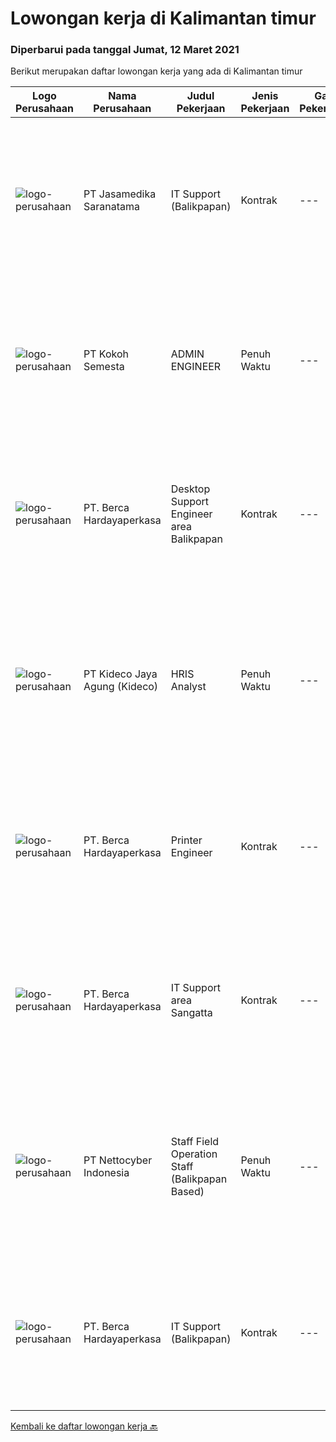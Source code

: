 
  # Lowongan kerja di Kalimantan timur

  ### Diperbarui pada tanggal Jumat, 12 Maret 2021

  Berikut merupakan daftar lowongan kerja yang ada di Kalimantan timur

  |Logo Perusahaan | Nama Perusahaan | Judul Pekerjaan | Jenis Pekerjaan | Gaji Pekerjaan | Lokasi | Deskripsi | Tanggal diunggah | Pranala |
  | -------------- | --------------- | --------------- | --------- | --------- | -------------- | ------- | ----------- | ----------- |
  |![logo-perusahaan](https://image-service-cdn.seek.com.au/734f8c057f6a5e8a9a19a02418d540024c020707/ee4dce1061f3f616224767ad58cb2fc751b8d2dc)|PT Jasamedika Saranatama|IT Support (Balikpapan)|Kontrak|---|Balikpapan|Job Description: Merancang instalasi, konfigurasi, monitoring dan evaluasi infrastruktur IT (Software, Hardware dan jaringan) Meningkatkan kualitas...|Rabu, 10 Maret 2021|https://www.jobstreet.co.id/id/job/it-support-balikpapan-3477785?token=0~a66da264-d6eb-4f2b-ae56-652e8bc5f385&sectionRank=1&jobId=jobstreet-id-job-3477785|
|![logo-perusahaan](https://image-service-cdn.seek.com.au/4678587a86d269f871cbeda4f9a676994a2f67c6/ee4dce1061f3f616224767ad58cb2fc751b8d2dc)|PT Kokoh Semesta|ADMIN ENGINEER|Penuh Waktu|---|Balikpapan|KUALIFIKASI : Usia Maksimal 30 Tahun Pendidikan Minimum D3 / S1 dari Teknik Komputer atau Ilmu Komputer (Semua Jurusan) Fresh Graduate Welcome atau...|Rabu, 10 Maret 2021|https://www.jobstreet.co.id/id/job/admin-engineer-3478382?token=0~a66da264-d6eb-4f2b-ae56-652e8bc5f385&sectionRank=2&jobId=jobstreet-id-job-3478382|
|![logo-perusahaan](https://image-service-cdn.seek.com.au/07808e0e0514b875ff9e370c520f3f76aeab9a82/ee4dce1061f3f616224767ad58cb2fc751b8d2dc)|PT. Berca Hardayaperkasa|Desktop Support Engineer area Balikpapan|Kontrak|---|Kalimantan Timur|Responsibilities : Analyzing, diagnosing, and installation to several areas including desktop hardware, operating systems, application software and...|Sabtu, 06 Maret 2021|https://www.jobstreet.co.id/id/job/desktop-support-engineer-area-balikpapan-3467308?token=0~a66da264-d6eb-4f2b-ae56-652e8bc5f385&sectionRank=3&jobId=jobstreet-id-job-3467308|
|![logo-perusahaan](https://image-service-cdn.seek.com.au/67130d3f14c1e2e78cc4c28fd34958c59b861449/ee4dce1061f3f616224767ad58cb2fc751b8d2dc)|PT Kideco Jaya Agung (Kideco)|HRIS Analyst|Penuh Waktu|---|Paser|Requirements:    Candidate must possess at least diploma/ bachelor degree in Information System/ Computer Science Engineering (IPK Minimal 3,0)   ...|Selasa, 02 Maret 2021|https://www.jobstreet.co.id/id/job/hris-analyst-3470802?token=0~a66da264-d6eb-4f2b-ae56-652e8bc5f385&sectionRank=4&jobId=jobstreet-id-job-3470802|
|![logo-perusahaan](https://image-service-cdn.seek.com.au/07808e0e0514b875ff9e370c520f3f76aeab9a82/ee4dce1061f3f616224767ad58cb2fc751b8d2dc)|PT. Berca Hardayaperkasa|Printer Engineer|Kontrak|---|Balikpapan|Responsibilities : Analyzing, diagnosing, and installation to several areas including desktop hardware, operating systems, application software and...|Kamis, 25 Februari 2021|https://www.jobstreet.co.id/id/job/printer-engineer-3467307?token=0~a66da264-d6eb-4f2b-ae56-652e8bc5f385&sectionRank=5&jobId=jobstreet-id-job-3467307|
|![logo-perusahaan](https://image-service-cdn.seek.com.au/07808e0e0514b875ff9e370c520f3f76aeab9a82/ee4dce1061f3f616224767ad58cb2fc751b8d2dc)|PT. Berca Hardayaperkasa|IT Support area Sangatta|Kontrak|---|Kalimantan Timur|Responsibilities: Analyzing, diagnosing, and installation to several areas including desktop hardware, operating systems, application software and...|Jumat, 19 Februari 2021|https://www.jobstreet.co.id/id/job/it-support-area-sangatta-3454999?token=0~a66da264-d6eb-4f2b-ae56-652e8bc5f385&sectionRank=6&jobId=jobstreet-id-job-3454999|
|![logo-perusahaan](https://image-service-cdn.seek.com.au/5cb404682aa4a06005e513cff9a29fa3f139140d/ee4dce1061f3f616224767ad58cb2fc751b8d2dc)|PT Nettocyber Indonesia|Staff Field Operation Staff (Balikpapan Based)|Penuh Waktu|---|Balikpapan|Live in Balikpapan  Diploma or Bachelor Degree majoring in Information Technology. Familiar with Microsoft product (Operating System and Microsft...|Selasa, 16 Februari 2021|https://www.jobstreet.co.id/id/job/staff-field-operation-staff-balikpapan-based-3459198?token=0~a66da264-d6eb-4f2b-ae56-652e8bc5f385&sectionRank=7&jobId=jobstreet-id-job-3459198|
|![logo-perusahaan](https://image-service-cdn.seek.com.au/07808e0e0514b875ff9e370c520f3f76aeab9a82/ee4dce1061f3f616224767ad58cb2fc751b8d2dc)|PT. Berca Hardayaperkasa|IT Support (Balikpapan)|Kontrak|---|Kalimantan Timur|Responsibilities: Analyzing, diagnosing, and installation to several areas including desktop hardware, operating systems, application software and...|Rabu, 10 Februari 2021|https://www.jobstreet.co.id/id/job/it-support-balikpapan-3455005?token=0~a66da264-d6eb-4f2b-ae56-652e8bc5f385&sectionRank=8&jobId=jobstreet-id-job-3455005|


  [Kembali ke daftar lowongan kerja 🔙](../README.md#daftar-lowongan-kerja)
  